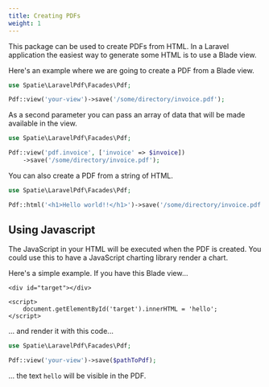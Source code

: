 ```yaml
---
title: Creating PDFs
weight: 1
---
```


This package can be used to create PDFs from HTML. In a Laravel application the easiest way to generate some HTML is to use a Blade view.

Here's an example where we are going to create a PDF from a Blade view.

```php
use Spatie\LaravelPdf\Facades\Pdf;

Pdf::view('your-view')->save('/some/directory/invoice.pdf');
```

As a second parameter you can pass an array of data that will be made available in the view.

```php
use Spatie\LaravelPdf\Facades\Pdf;

Pdf::view('pdf.invoice', ['invoice' => $invoice])
    ->save('/some/directory/invoice.pdf');
```

You can also create a PDF from a string of HTML.

```php
use Spatie\LaravelPdf\Facades\Pdf;

Pdf::html('<h1>Hello world!!</h1>')->save('/some/directory/invoice.pdf');
```

## Using Javascript

The JavaScript in your HTML will be executed when the PDF is created. You could use this to have a JavaScript charting library render a chart.

Here's a simple example. If you have this Blade view...

```blade
<div id="target"></div>

<script>
    document.getElementById('target').innerHTML = 'hello';
</script>
```

... and render it with this code...

```php
use Spatie\LaravelPdf\Facades\Pdf;

Pdf::view('your-view')->save($pathToPdf);
```

... the text `hello` will be visible in the PDF.

